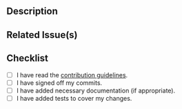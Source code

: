 ## Description
<!--- Describe your changes in detail -->

## Related Issue(s)
<!--- Please link to the issue(s) here: -->

## Checklist
<!--- Go over all the following points, and put an `x` in all the boxes that apply. -->
- [ ] I have read the [contribution guidelines](../CONTRIBUTING.md).
- [ ] I have signed off my commits.
- [ ] I have added necessary documentation (if appropriate).
- [ ] I have added tests to cover my changes.
